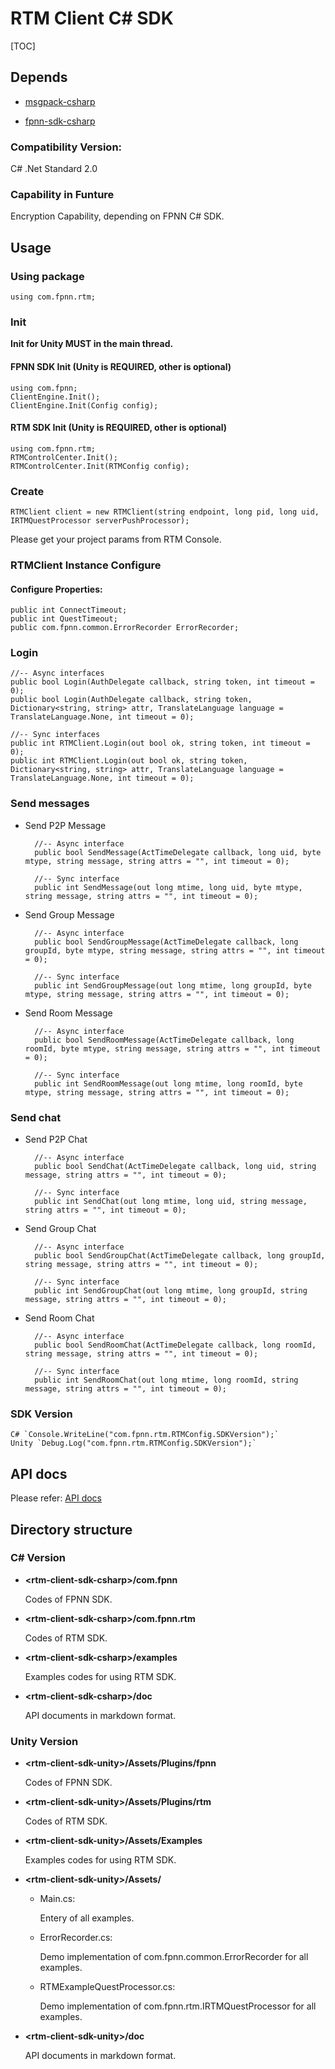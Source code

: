 # RTM Client C# SDK

[TOC]

## Depends

* [msgpack-csharp](https://github.com/highras/msgpack-csharp)

* [fpnn-sdk-csharp](https://github.com/highras/fpnn-sdk-csharp)

### Compatibility Version:

C# .Net Standard 2.0

### Capability in Funture

Encryption Capability, depending on FPNN C# SDK.

## Usage

### Using package

	using com.fpnn.rtm;

### Init

**Init for Unity MUST in the main thread.**

#### FPNN SDK Init (Unity is REQUIRED, other is optional)

	using com.fpnn;
	ClientEngine.Init();
	ClientEngine.Init(Config config);

#### RTM SDK Init (Unity is REQUIRED, other is optional)

	using com.fpnn.rtm;
	RTMControlCenter.Init();
	RTMControlCenter.Init(RTMConfig config);

### Create

	RTMClient client = new RTMClient(string endpoint, long pid, long uid, IRTMQuestProcessor serverPushProcessor);

Please get your project params from RTM Console.

### RTMClient Instance Configure

#### Configure Properties:

	public int ConnectTimeout;
	public int QuestTimeout;
	public com.fpnn.common.ErrorRecorder ErrorRecorder;

### Login

	//-- Async interfaces
	public bool Login(AuthDelegate callback, string token, int timeout = 0);
	public bool Login(AuthDelegate callback, string token, Dictionary<string, string> attr, TranslateLanguage language = TranslateLanguage.None, int timeout = 0);

	//-- Sync interfaces
	public int RTMClient.Login(out bool ok, string token, int timeout = 0);
	public int RTMClient.Login(out bool ok, string token, Dictionary<string, string> attr, TranslateLanguage language = TranslateLanguage.None, int timeout = 0);

### Send messages

* Send P2P Message

		//-- Async interface
		public bool SendMessage(ActTimeDelegate callback, long uid, byte mtype, string message, string attrs = "", int timeout = 0);

		//-- Sync interface
		public int SendMessage(out long mtime, long uid, byte mtype, string message, string attrs = "", int timeout = 0);


* Send Group Message
	
		//-- Async interface
		public bool SendGroupMessage(ActTimeDelegate callback, long groupId, byte mtype, string message, string attrs = "", int timeout = 0);

		//-- Sync interface
		public int SendGroupMessage(out long mtime, long groupId, byte mtype, string message, string attrs = "", int timeout = 0);

* Send Room Message

		//-- Async interface
		public bool SendRoomMessage(ActTimeDelegate callback, long roomId, byte mtype, string message, string attrs = "", int timeout = 0);

		//-- Sync interface
		public int SendRoomMessage(out long mtime, long roomId, byte mtype, string message, string attrs = "", int timeout = 0);


### Send chat

* Send P2P Chat

		//-- Async interface
		public bool SendChat(ActTimeDelegate callback, long uid, string message, string attrs = "", int timeout = 0);

		//-- Sync interface
		public int SendChat(out long mtime, long uid, string message, string attrs = "", int timeout = 0);


* Send Group Chat
	
		//-- Async interface
		public bool SendGroupChat(ActTimeDelegate callback, long groupId, string message, string attrs = "", int timeout = 0);

		//-- Sync interface
		public int SendGroupChat(out long mtime, long groupId, string message, string attrs = "", int timeout = 0);

* Send Room Chat

		//-- Async interface
		public bool SendRoomChat(ActTimeDelegate callback, long roomId, string message, string attrs = "", int timeout = 0);

		//-- Sync interface
		public int SendRoomChat(out long mtime, long roomId, string message, string attrs = "", int timeout = 0);

### SDK Version

	C# `Console.WriteLine("com.fpnn.rtm.RTMConfig.SDKVersion");`
	Unity `Debug.Log("com.fpnn.rtm.RTMConfig.SDKVersion");`

## API docs

Please refer: [API docs](doc/API.md)


## Directory structure

### C# Version

* **\<rtm-client-sdk-csharp\>/com.fpnn**

	Codes of FPNN SDK.

* **\<rtm-client-sdk-csharp\>/com.fpnn.rtm**

	Codes of RTM SDK.

* **\<rtm-client-sdk-csharp\>/examples**

	Examples codes for using RTM SDK.

* **\<rtm-client-sdk-csharp\>/doc**

	API documents in markdown format.

### Unity Version

* **\<rtm-client-sdk-unity\>/Assets/Plugins/fpnn**

	Codes of FPNN SDK.

* **\<rtm-client-sdk-unity\>/Assets/Plugins/rtm**

	Codes of RTM SDK.

* **\<rtm-client-sdk-unity\>/Assets/Examples**

	Examples codes for using RTM SDK.

* **\<rtm-client-sdk-unity\>/Assets/**

	* Main.cs:

		Entery of all examples.

	* ErrorRecorder.cs:

		Demo implementation of com.fpnn.common.ErrorRecorder for all examples.

	* RTMExampleQuestProcessor.cs:

		Demo implementation of com.fpnn.rtm.IRTMQuestProcessor for all examples.

* **\<rtm-client-sdk-unity\>/doc**

	API documents in markdown format.